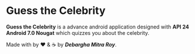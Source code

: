 # Guess the Celebrity

**Guess the Celebrity** is a advance android application designed with **API 24 Android 7.0 Nougat** which quizzes you about the celebrity.

Made with by ❤️ & ☕ by ***Debargha Mitra Roy***.